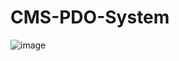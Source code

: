 # CMS-PDO-System
![image](https://github.com/user-attachments/assets/a5eab49c-d473-412f-8111-d548be5f5974)
